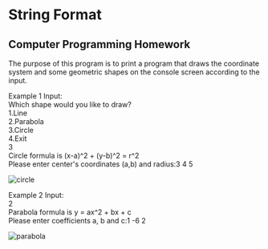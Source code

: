 # String Format

## Computer Programming Homework

The purpose of this program is to print a program that draws the coordinate system and some geometric shapes on the console screen according to the input.

Example 1 Input:
<br>
Which shape would you like to draw?
<br>
1.Line
<br>
2.Parabola
<br>
3.Circle
<br>
4.Exit
<br>
3
<br>
Circle formula is (x-a)^2 + (y-b)^2 = r^2
<br>
Please enter center's coordinates (a,b) and radius:3 4 5

![circle](https://user-images.githubusercontent.com/84626969/165094971-92819be4-84e8-4515-8858-b2fb3d5a3354.png)

Example 2 Input:
<br>
2
<br>
Parabola formula is y = ax^2 + bx + c
<br>
Please enter coefficients a, b and c:1 -6 2


![parabola](https://user-images.githubusercontent.com/84626969/165095537-27f5354a-0465-44ae-bc69-393c892d53af.png)


